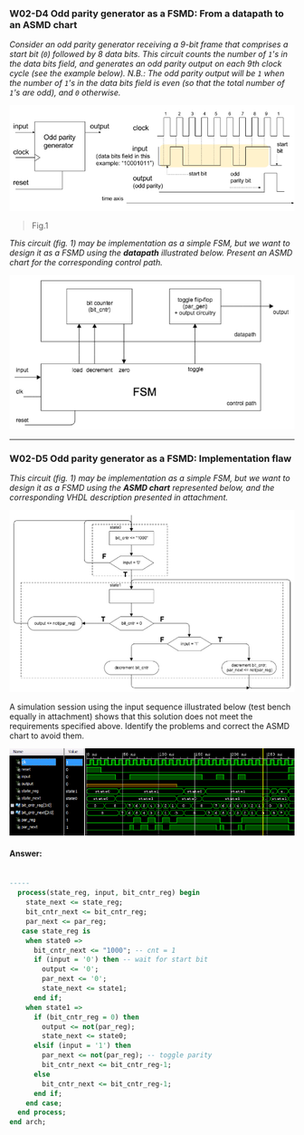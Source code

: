 ### W02-D4 Odd parity generator as a FSMD: From a datapath to an ASMD chart

*Consider an odd parity generator receiving a 9-bit frame that comprises a start bit (`0`) followed by 8 data bits. This circuit counts the number of `1`'s in the data bits field, and generates an odd parity output on each 9th clock cycle (see the example below). N.B.: The odd parity output will be `1` when the number of `1`'s in the data bits field is even (so that the total number of `1`'s are odd), and `0` otherwise.*


<img src="/other%20resources/images/w02d4a.png" alt="drawing" width="650"/>

> Fig.1

*This circuit (fig. 1) may be implementation as a simple FSM, but we want to design it as a FSMD using the **datapath** illustrated below. Present an ASMD chart for the corresponding control path.*

<img src="/other%20resources/images/w02d4b.png" alt="drawing" width="650"/>

---

### W02-D5 Odd parity generator as a FSMD: Implementation flaw

*This circuit (fig. 1) may be implementation as a simple FSM, but we want to design it as a FSMD using the **ASMD chart** represented below, and the corresponding VHDL description presented in attachment.*

<img src="/other%20resources/images/w02d5b.png" alt="drawing" width="650"/>

A simulation session using the input sequence illustrated below (test bench equally in attachment) shows that this solution does not meet the requirements specified above. Identify the problems and correct the ASMD chart to avoid them.


<img src="/other%20resources/images/w02d5c.png" alt="drawing" width="650"/>





#### Answer:

```vhdl

-----
  process(state_reg, input, bit_cntr_reg) begin
    state_next <= state_reg;
    bit_cntr_next <= bit_cntr_reg;
    par_next <= par_reg;
   case state_reg is
    when state0 =>
      bit_cntr_next <= "1000"; -- cnt = 1
      if (input = '0') then -- wait for start bit
        output <= '0';
        par_next <= '0';
        state_next <= state1;							
      end if;
    when state1 =>
      if (bit_cntr_reg = 0) then
        output <= not(par_reg);
        state_next <= state0;
      elsif (input = '1') then
        par_next <= not(par_reg); -- toggle parity
        bit_cntr_next <= bit_cntr_reg-1;
      else
        bit_cntr_next <= bit_cntr_reg-1;
      end if;                                           		
    end case;
  end process;
end arch;
```

